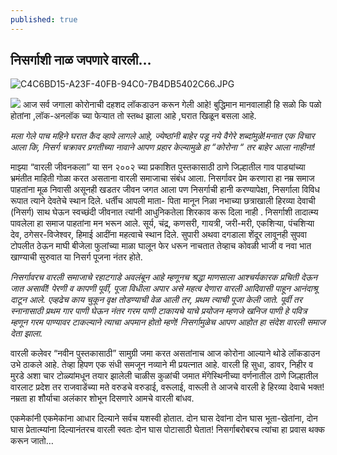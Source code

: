 ```yaml
---
published: true
---
```

## निसर्गाशी नाळ जपणारे वारली…
![C4C6BD15-A23F-40FB-94C0-7B4DB5402C66.JPG]({{site.baseurl}}/_posts/C4C6BD15-A23F-40FB-94C0-7B4DB5402C66.JPG)

![]({{site.baseurl}}/https://github.com/sharadbhoir/sharadbhoir.github.io/blob/master/images/C4C6BD15-A23F-40FB-94C0-7B4DB5402C66.JPG)
आज सर्व जगाला कोरोनाची दहशद लॉकडाउन करून गेली आहे! बुद्धिमान मानवालाही हि सळो कि पळो होतांना ,लॉक-अनलॉक च्या फेऱ्यात तो स्तब्ध झाला आहे ,घरात खिळून बसला आहे.

_मला गेले पाच महिने घरात कैद व्हावे लागले आहे, ज्येष्ठांनी बाहेर पडू नये वैगेरे शब्दांमुळे!मनात एक विचार आला कि, निसर्ग चक्रावर प्रगतीच्या नावाने आपण प्रहार केल्यामुळे हा “कोरोना “ तर बाहेर आला नाहीना!_

माझ्या “वारली जीवनकला” या सन २००२ च्या प्रकाशित पुस्तकासाठी ठाणे जिल्हातील गाव पाड्यांच्या भ्रमंतीत माहिती गोळा करत असताना वारली समाजाचा संबंध आला. निसर्गावर प्रेम करणारा हा नम्र समाज पाहतांना मूळ निवासी असूनही खडतर जीवन जगत आला पण निसर्गाची हानी करण्यापेक्षा, निसर्गाला विविध रूपात त्याने देवतेचे स्थान दिले. धर्तीच आपली माता- पिता मानून निळा नभाच्या छत्राखाली हिरव्या देवाची (निसर्ग) साथ घेऊन स्वच्छंदी जीवनात त्यांनी आधुनिकतेला शिरकाव करू दिला नाही . निसर्गाशी तादात्म्य पावलेला हा समाज पाहतांना मन भरून आले. सूर्य, चंद्र, कणसरी, गायत्री, जरी-मरी, एकशिऱ्या, पंचशिऱ्या देव, ठगेसर-विजेश्वर, हिमाई आदींना महत्वाचे स्थान दिले. सुपारी अथवा दगडाला शेंदूर लावूनही सुपवा टोपलीत ठेऊन माघी बीजेला फुलांच्या माळा घालून फेर धरून नाचतात तेव्हाच कोवळी भाजी व नवा भात खाण्याची सुरुवात या निसर्ग पूजना नंतर होते.

_निसर्गावरच वारली समाजाचे रहाटगाडे अवलंबून आहे म्हणूनच श्रद्धा माणसाला आश्चर्यकारक प्रचिती देऊन जात असावी! पेरणी व कापणी पूर्वी, पूजा विधीला अपार असे महत्व देणारा वारली आदिवासी पाहून आनंदाश्रू दाटून आले. एव्हढेच काय चुकून वृक्ष तोडण्याची वेळ आली तर, प्रथम त्याची पूजा केली जाते. पूर्वी तर स्नानासाठी प्रथम गार पाणी घेऊन नंतर गरम पाणी टाकायचे याचे प्रयोजन म्हणजे खनिज पाणी हे पवित्र म्हणून गरम पाण्यावर टाकल्याने त्याचा अपमान होतो म्हणे! निसर्गामुळेच आपण आहोत हा संदेश वारली समाज देता झाला._

वारली कलेवर “नवीन पुस्तकासाठी” सामुग्री जमा करत असतांनाच आज कोरोना आल्याने थोडे लॉकडाउन उभे ठाकले आहे. तेव्हा हिपण एक संधी समजून नव्याने मी प्रयत्नात आहे. वारली हि सुधा, डावर, निहीर व मुरडे अशा चार टोळ्यांमधून तयार झालेली चाळीस कुळांची जमात मॅगेस्थिनीच्या वर्णनातील ठाणे जिल्हातील वारलाट प्रदेश तर राजवाडेंच्या मते वरुडचे वरुडाई, वरूलाई, वारूली ते आजचे वारली हे हिरव्या देवाचे भक्त! नम्रता हा शौर्याचा अलंकार शोभून दिसणारे आमचे वारली बांधव.

एकमेकांनी एकमेकांना आधार दिल्याने सर्वच यशस्वी होतात. दोन घास देवांना दोन घास भूता-खेतांना, दोन घास प्रेतात्म्यांना दिल्यानंतरच वारली स्वतः दोन घास पोटासाठी घेतात! निसर्गाबरोबरच त्यांचा हा प्रवास थक्क करून जातो…
